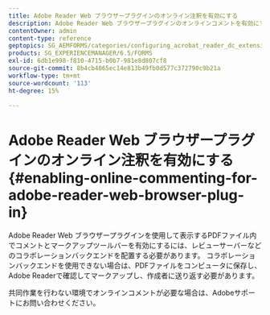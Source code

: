 ```yaml
---
title: Adobe Reader Web ブラウザープラグインのオンライン注釈を有効にする
description: Adobe Reader Web ブラウザープラグインのオンラインコメントを有効にする方法を説明します。
contentOwner: admin
content-type: reference
geptopics: SG_AEMFORMS/categories/configuring_acrobat_reader_dc_extensions
products: SG_EXPERIENCEMANAGER/6.5/FORMS
exl-id: 6db1e998-f810-4715-b0b7-981e8d807cf8
source-git-commit: 8b4cb4065ec14e813b49fb0d577c372790c9b21a
workflow-type: tm+mt
source-wordcount: '113'
ht-degree: 15%

---
```


# Adobe Reader Web ブラウザープラグインのオンライン注釈を有効にする {#enabling-online-commenting-for-adobe-reader-web-browser-plug-in}

Adobe Reader Web ブラウザープラグインを使用して表示するPDFファイル内でコメントとマークアップツールバーを有効にするには、レビューサーバーなどのコラボレーションバックエンドを配置する必要があります。 コラボレーションバックエンドを使用できない場合は、PDFファイルをコンピュータに保存し、Adobe Readerで確認してマークアップし、作成者に送り返す必要があります。

共同作業を行わない環境でオンラインコメントが必要な場合は、Adobeサポートにお問い合わせください。
